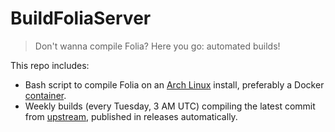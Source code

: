 # BuildFoliaServer

> Don't wanna compile Folia? Here you go: automated builds!

This repo includes:
- Bash script to compile Folia on an [Arch Linux](https://archlinux.org) install, preferably a Docker [container](https://hub.docker.com/_/archlinux).
- Weekly builds (every Tuesday, 3 AM UTC) compiling the latest commit from [upstream](https://github.com/PaperMC/Folia), published in releases automatically.
